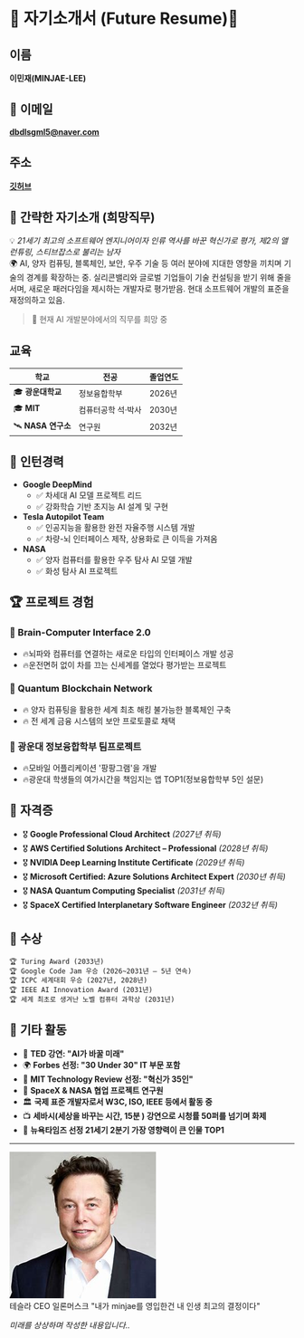 # 🌟 자기소개서 (Future Resume)🌟
## 이름
**이민재(MINJAE-LEE)**
## 📧 이메일
**dbdlsgml5@naver.com**
## 주소
**[깃허브](https://github.com/dlalswo0619)**
## 🚀 간략한 자기소개 (희망직무)
💡 *21세기 최고의 소프트웨어 엔지니어이자 인류 역사를 바꾼 혁신가로 평가, 제2의 앨런튜링, 스티브잡스로 불리는 남자*  
🌍 AI, 양자 컴퓨팅, 블록체인, 보안, 우주 기술 등 여러 분야에 지대한 영향을 끼치며 기술의 경계를 확장하는 중. 실리콘밸리와 글로벌 기업들이 기술 컨설팅을 받기 위해 줄을 서며, 새로운 패러다임을 제시하는 개발자로 평가받음. 현대 소프트웨어 개발의 표준을 재정의하고 있음.  
>🤖 현재 AI 개발분야에서의 직무를 희망 중
## 교육  
| 학교 | 전공 | 졸업연도 |   
|---|---|---|   
| 🎓 **광운대학교** | 정보융합학부 | 2026년 |   
| 🎓 **MIT** | 컴퓨터공학 석·박사 | 2030년 |   
| 🛰 **NASA 연구소** | 연구원 | 2032년 |   
## 💼 인턴경력
- **Google DeepMind** 
  - ✅ 차세대 AI 모델 프로젝트 리드  
  - ✅ 강화학습 기반 초지능 AI 설계 및 구현  
- **Tesla Autopilot Team**
  - ✅ 인공지능을 활용한 완전 자율주행 시스템 개발  
  - ✅ 차량-뇌 인터페이스 제작, 상용화로 큰 이득을 가져옴  
- **NASA**
  - ✅ 양자 컴퓨터를 활용한 우주 탐사 AI 모델 개발  
  - ✅ 화성 탐사 AI 프로젝트   
## 🏆 프로젝트 경험
### 🧠 Brain-Computer Interface 2.0 
- 🔥뇌파와 컴퓨터를 연결하는 새로운 타입의 인터페이스 개발 성공
- 🔥운전면허 없이 차를 끄는 신세계를 열었다 평가받는 프로젝트
### 🔗 Quantum Blockchain Network
- 🔥 양자 컴퓨팅을 활용한 세계 최초 해킹 불가능한 블록체인 구축  
- 🔥 전 세계 금융 시스템의 보안 프로토콜로 채택  
### 📱 광운대 정보융합학부 팀프로젝트
- 🔥모바일 어플리케이션 '팡팡그램'을 개발
- 🔥광운대 학생들의 여가시간을 책임지는 앱 TOP1(정보융합학부 5인 설문)
## 📜 자격증
- 🎖 **Google Professional Cloud Architect** *(2027년 취득)*
- 🎖 **AWS Certified Solutions Architect – Professional** *(2028년 취득)*
- 🎖 **NVIDIA Deep Learning Institute Certificate** *(2029년 취득)*
- 🎖 **Microsoft Certified: Azure Solutions Architect Expert** *(2030년 취득)*
- 🎖 **NASA Quantum Computing Specialist** *(2031년 취득)*
- 🎖 **SpaceX Certified Interplanetary Software Engineer** *(2032년 취득)*
## 🏅 수상
```diff
🏆 Turing Award (2033년)
🏆 Google Code Jam 우승 (2026~2031년 – 5년 연속)
🏆 ICPC 세계대회 우승 (2027년, 2028년)
🏆 IEEE AI Innovation Award (2031년)
🏆 세계 최초로 생겨난 노벨 컴퓨터 과학상 (2031년)
```
## 🌟 기타 활동
- 🎤 **TED 강연: "AI가 바꿀 미래"**
- 🌍 **Forbes 선정: "30 Under 30" IT 부문 포함**
- 🔬 **MIT Technology Review 선정: "혁신가 35인"**
- 🚀 **SpaceX & NASA 협업 프로젝트 연구원**
- 🏛 **국제 표준 개발자로서 W3C, ISO, IEEE 등에서 활동 중**  
- 📺 **세바시(세상을 바꾸는 시간, 15분 ) 강연으로 시청률 50퍼를 넘기며 화제**
- 📄 **뉴욕타임즈 선정 21세기 2분기 가장 영향력이 큰 인물 TOP1**
---
![일론머스크](musk.png "일론머스크")   
테슬라 CEO 일론머스크 "내가 minjae를 영입한건 내 인생 최고의 결정이다"

*미래를 상상하며 작성한 내용입니다..*
